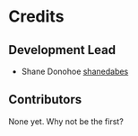 # Credits

## Development Lead

- Shane Donohoe [shanedabes](https://github.com/shanedabes)

## Contributors

None yet. Why not be the first?